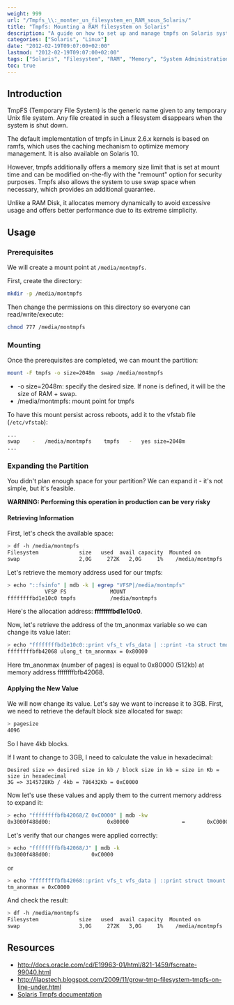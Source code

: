 ```yaml
---
weight: 999
url: "/Tmpfs_\\:_monter_un_filesystem_en_RAM_sous_Solaris/"
title: "Tmpfs: Mounting a RAM filesystem on Solaris"
description: "A guide on how to set up and manage tmpfs on Solaris systems to create temporary filesystems in RAM"
categories: ["Solaris", "Linux"]
date: "2012-02-19T09:07:00+02:00"
lastmod: "2012-02-19T09:07:00+02:00"
tags: ["Solaris", "Filesystem", "RAM", "Memory", "System Administration", "Performance"]
toc: true
---
```


## Introduction

TmpFS (Temporary File System) is the generic name given to any temporary Unix file system. Any file created in such a filesystem disappears when the system is shut down.

The default implementation of tmpfs in Linux 2.6.x kernels is based on ramfs, which uses the caching mechanism to optimize memory management.
It is also available on Solaris 10.

However, tmpfs additionally offers a memory size limit that is set at mount time and can be modified on-the-fly with the "remount" option for security purposes. Tmpfs also allows the system to use swap space when necessary, which provides an additional guarantee.

Unlike a RAM Disk, it allocates memory dynamically to avoid excessive usage and offers better performance due to its extreme simplicity.

## Usage

### Prerequisites

We will create a mount point at `/media/montmpfs`.

First, create the directory:

```bash
mkdir -p /media/montmpfs
```

Then change the permissions on this directory so everyone can read/write/execute:

```bash
chmod 777 /media/montmpfs
```

### Mounting

Once the prerequisites are completed, we can mount the partition:

```bash
mount -F tmpfs -o size=2048m  swap /media/montmpfs
```

* -o size=2048m: specify the desired size. If none is defined, it will be the size of RAM + swap.
* /media/montmpfs: mount point for tmpfs

To have this mount persist across reboots, add it to the vfstab file (`/etc/vfstab`):

```bash
...
swap    -   /media/montmpfs    tmpfs   -   yes size=2048m
...
```

### Expanding the Partition

You didn't plan enough space for your partition? We can expand it - it's not simple, but it's feasible.

**WARNING: Performing this operation in production can be very risky**

#### Retrieving Information

First, let's check the available space:

```bash
> df -h /media/montmpfs
Filesystem             size   used  avail capacity  Mounted on
swap                   2,0G     272K   2,0G     1%    /media/montmpfs
```

Let's retrieve the memory address used for our tmpfs:

```bash {linenos=table,hl_lines=[1,2]}
> echo "::fsinfo" | mdb -k | egrep "VFSP|/media/montmpfs"
            VFSP FS              MOUNT
ffffffffbd1e10c0 tmpfs           /media/montmpfs
```

Here's the allocation address: **ffffffffbd1e10c0**.

Now, let's retrieve the address of the tm_anonmax variable so we can change its value later:

```bash {linenos=table,hl_lines=[1]}
> echo "ffffffffbd1e10c0::print vfs_t vfs_data | ::print -ta struct tmount tm_anonmax" | mdb -k
ffffffffbfb42068 ulong_t tm_anonmax = 0x80000
```

Here tm_anonmax (number of pages) is equal to 0x80000 (512kb) at memory address ffffffffbfb42068.

#### Applying the New Value

We will now change its value. Let's say we want to increase it to 3GB. First, we need to retrieve the default block size allocated for swap:

```bash {linenos=table,hl_lines=[2]}
> pagesize 
4096
```

So I have 4kb blocks.

If I want to change to 3GB, I need to calculate the value in hexadecimal:

```
Desired size => desired size in kb / block size in kb = size in Kb = size in hexadecimal
3G => 3145728Kb / 4kb = 786432Kb = 0xC0000
```

Now let's use these values and apply them to the current memory address to expand it:

```bash {linenos=table,hl_lines=[1]}
> echo "ffffffffbfb42068/Z 0xC0000" | mdb -kw
0x3000f488d00:                  0x80000                 =       0xC0000
```

Let's verify that our changes were applied correctly:

```bash {linenos=table,hl_lines=[1]}
> echo "ffffffffbfb42068/J" | mdb -k
0x3000f488d00:             0xC0000
```

or

```bash {linenos=table,hl_lines=[1]}
> echo "ffffffffbfb42068::print vfs_t vfs_data | ::print struct tmount tm_anonmax" | mdb -k
tm_anonmax = 0xC0000
```

And check the result:

```bash {linenos=table,hl_lines=[3]}
> df -h /media/montmpfs
Filesystem             size   used  avail capacity  Mounted on
swap                   3,0G     272K   3,0G     1%    /media/montmpfs
```

## Resources
- http://docs.oracle.com/cd/E19963-01/html/821-1459/fscreate-99040.html
- http://ilapstech.blogspot.com/2009/11/grow-tmp-filesystem-tmpfs-on-line-under.html
- [Solaris Tmpfs documentation](/pdf/solaris_tmpfs.pdf)
